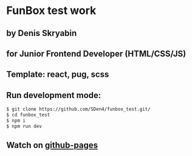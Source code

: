 # FunBox test work
## by Denis Skryabin
## for Junior Frontend Developer (HTML/CSS/JS)

##  Template: react, pug, scss

##  Run development mode:
```sh
$ git clone https://github.com/SDen4/funbox_test.git/
$ cd funbox_test
$ npm i
$ npm run dev
```
## Watch on [github-pages](https://sden4.github.io/funbox_test/)